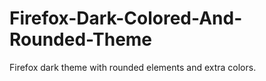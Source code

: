 # Firefox-Dark-Colored-And-Rounded-Theme
Firefox dark theme with rounded elements and extra colors.
